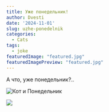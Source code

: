 ```yaml
---
title: Уже понедельник!
author: Dvesti
date: '2024-11-01'
slug: uzhe-ponedelnik
categories:
  - Cats
tags:
  - joke
featuredImage: "featured.jpg"
featuredImagePreview: "featured.jpg" 
---
```


А что, уже понедельник?..  

![Кот и Понедельник](https://yxab.ru/ru/2024/11/uzhe-ponedelni/featured.jpg)

![](https://cloud.mail.ru/public/Xa1X/RvN6HCUN7)

